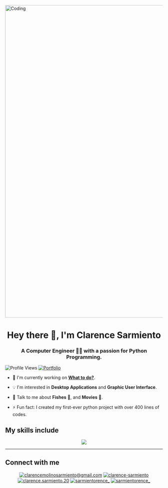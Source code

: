 <img align="center" alt="Coding" width="1000" src="https://cdn.dribbble.com/users/2131993/screenshots/4948736/media/421d4ed2f3d23c73d64d20963f61f422.gif"> 
<h1 align="center"> Hey there 👋, I'm Clarence Sarmiento </h1>
<h3 align="center"> A Computer Engineer 👨‍💻 with a passion for Python Programming. </h3>

![Profile Views](https://komarev.com/ghpvc/?username=clarencesarmiento&style=plastic)
[![Portfolio](https://img.shields.io/badge/Portfolio-blue.svg?style=plastic)](https://gamma.app/public/Desktop-Application-Development-Portfolio-spclq99omb2aqgx)

- 🔭 I'm currently working on **[What to do?](https://github.com/clarencesarmiento/What-to-do)**.
  
- 💡 I'm interested in **Desktop Applications** and **Graphic User Interface**.
  
- 💬 Talk to me about **Fishes** 🐠, and **Movies** 🎥.
  
- ⚡ Fun fact: I created my first-ever python project with over 400 lines of codes.

<h2 align='left'> My skills include</h2>
<p align="center">
  <a href="https://skillicons.dev">
    <img src="https://skillicons.dev/icons?i=py,cpp,java,sqlite,mysql,git,regex,arduino,raspberrypi,stackoverflow,tensorflow,replit,vscode,figma,ps,pr&perline=8" />
  </a>
</p>


-----------------------------------------------------------------------------------------------------------------------------

<h2 align="left">Connect with me</h2>
<p align="center">
<a href="mailto:clarencemolinosarmiento@gmail.com" target="blank"><img align="center" src="https://img.shields.io/badge/Gmail-D14836?style=for-the-badge&logo=gmail&logoColor=white" alt="clarencemolinosarmiento@gmail.com"/></a>
<a href="https://linkedin.com/in/clarence-sarmiento" target="blank"><img align="center" src="https://img.shields.io/badge/LinkedIn-0077B5?style=for-the-badge&logo=linkedin&logoColor=white" alt="clarence-sarmiento"/></a>
<a href="https://fb.com/clarence.sarmiento.20" target="blank"><img align="center" src="https://img.shields.io/badge/Facebook-1877F2?style=for-the-badge&logo=facebook&logoColor=white" alt="clarence.sarmiento.20"/></a>
<a href="https://instagram.com/sarmientorence_" target="blank"><img align="center" src="https://img.shields.io/badge/Instagram-E4405F?style=for-the-badge&logo=instagram&logoColor=white" alt="sarmientorence_" /></a>
<a href="https://twitter.com/sarmientorence_" target="blank"><img align="center" src="https://img.shields.io/badge/Twitter-1DA1F2?style=for-the-badge&logo=twitter&logoColor=white" alt="sarmientorence_"/></a>
</p>
